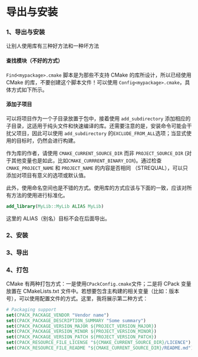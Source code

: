 # 导出与安装

### 1、导出与安装

让别人使用库有三种好方法和一种坏方法

#### 查找模块（不好的方式）

`Find<mypackage>.cmake` 脚本是为那些不支持 CMake 的库所设计，所以已经使用 CMake 的库，不要创建这个脚本文件！可以使用 `Config<mypackage>.cmake`，具体方式如下所示。

#### 添加子项目

可以将项目作为一个子目录放置于包中，接着使用 `add_subdirectory` 添加相应的子目录，这适用于纯头文件和快速编译的库。还需要注意的是，安装命令可能会干扰父项目，因此可以使用 `add_subdirectory` 的`EXCLUDE_FROM_ALL`选项；当显式使用的目标时，仍然会进行构建。

作为库的作者，请使用 `CMAKE_CURRENT_SOURCE_DIR` 而非 `PROJECT_SOURCE_DIR` (对于其他变量也是如此，比如`CMAKE_CURRRENT_BINARY_DIR`)。通过检查 `CMAKE_PROJECT_NAME` 和 `PROJECT_NAME` 的内容是否相同 （STREQUAL），可以只添加对项目有意义的选项或默认值。

此外，使用命名空间也是不错的方式。使用库的方式应该与下面的一致，应该对所有方法的使用进行标准化。

```cmake
add_library(MyLib::MyLib ALIAS MyLib)
```

这里的 ALIAS（别名）目标不会在后面导出。



### 2、安装



### 3、导出



### 4、打包

CMake 有两种打包方式：一是使用`CPackConfig.cmake`文件；二是将 CPack 变量放置在 CMakeLists.txt 文件中。若想要包含主构建的相关变量（比如：版本号），可以使用配置文件的方式。这里，我将展示第二种方式：

```cmake
# Packaging support
set(CPACK_PACKAGE_VENDOR "Vendor name")
set(CPACK_PACKAGE_DESCRIPTION_SUMMARY "Some summary")
set(CPACK_PACKAGE_VERSION_MAJOR ${PROJECT_VERSION_MAJOR})
set(CPACK_PACKAGE_VERSION_MINOR ${PROJECT_VERSION_MINOR})
set(CPACK_PACKAGE_VERSION_PATCH ${PROJECT_VERSION_PATCH})
set(CPACK_RESOURCE_FILE_LICENSE "${CMAKE_CURRENT_SOURCE_DIR}/LICENCE")
set(CPACK_RESOURCE_FILE_README "${CMAKE_CURRENT_SOURCE_DIR}/README.md")
```













































